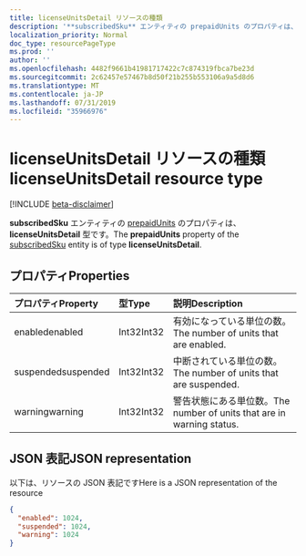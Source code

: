```yaml
---
title: licenseUnitsDetail リソースの種類
description: '**subscribedSku** エンティティの prepaidUnits のプロパティは、**licenseUnitsDetail** 型です。'
localization_priority: Normal
doc_type: resourcePageType
ms.prod: ''
author: ''
ms.openlocfilehash: 4482f9661b41981717422c7c874319fbca7be23d
ms.sourcegitcommit: 2c62457e57467b8d50f21b255b553106a9a5d8d6
ms.translationtype: MT
ms.contentlocale: ja-JP
ms.lasthandoff: 07/31/2019
ms.locfileid: "35966976"
---
```

# <a name="licenseunitsdetail-resource-type"></a><span data-ttu-id="b3bc8-103">licenseUnitsDetail リソースの種類</span><span class="sxs-lookup"><span data-stu-id="b3bc8-103">licenseUnitsDetail resource type</span></span>

[!INCLUDE [beta-disclaimer](../../includes/beta-disclaimer.md)]

<span data-ttu-id="b3bc8-104">**subscribedSku** エンティティの [prepaidUnits](subscribedsku.md) のプロパティは、**licenseUnitsDetail** 型です。</span><span class="sxs-lookup"><span data-stu-id="b3bc8-104">The **prepaidUnits** property of the [subscribedSku](subscribedsku.md) entity is of type **licenseUnitsDetail**.</span></span>

## <a name="properties"></a><span data-ttu-id="b3bc8-105">プロパティ</span><span class="sxs-lookup"><span data-stu-id="b3bc8-105">Properties</span></span>
| <span data-ttu-id="b3bc8-106">プロパティ</span><span class="sxs-lookup"><span data-stu-id="b3bc8-106">Property</span></span>     | <span data-ttu-id="b3bc8-107">型</span><span class="sxs-lookup"><span data-stu-id="b3bc8-107">Type</span></span>   |<span data-ttu-id="b3bc8-108">説明</span><span class="sxs-lookup"><span data-stu-id="b3bc8-108">Description</span></span>|
|:-------------|:-----|:----------|
|<span data-ttu-id="b3bc8-109">enabled</span><span class="sxs-lookup"><span data-stu-id="b3bc8-109">enabled</span></span>|<span data-ttu-id="b3bc8-110">Int32</span><span class="sxs-lookup"><span data-stu-id="b3bc8-110">Int32</span></span>| <span data-ttu-id="b3bc8-111">有効になっている単位の数。</span><span class="sxs-lookup"><span data-stu-id="b3bc8-111">The number of units that are enabled.</span></span> |
|<span data-ttu-id="b3bc8-112">suspended</span><span class="sxs-lookup"><span data-stu-id="b3bc8-112">suspended</span></span>|<span data-ttu-id="b3bc8-113">Int32</span><span class="sxs-lookup"><span data-stu-id="b3bc8-113">Int32</span></span>| <span data-ttu-id="b3bc8-114">中断されている単位の数。</span><span class="sxs-lookup"><span data-stu-id="b3bc8-114">The number of units that are suspended.</span></span> |
|<span data-ttu-id="b3bc8-115">warning</span><span class="sxs-lookup"><span data-stu-id="b3bc8-115">warning</span></span>|<span data-ttu-id="b3bc8-116">Int32</span><span class="sxs-lookup"><span data-stu-id="b3bc8-116">Int32</span></span>| <span data-ttu-id="b3bc8-117">警告状態にある単位数。</span><span class="sxs-lookup"><span data-stu-id="b3bc8-117">The number of units that are in warning status.</span></span> |

## <a name="json-representation"></a><span data-ttu-id="b3bc8-118">JSON 表記</span><span class="sxs-lookup"><span data-stu-id="b3bc8-118">JSON representation</span></span>

<span data-ttu-id="b3bc8-119">以下は、リソースの JSON 表記です</span><span class="sxs-lookup"><span data-stu-id="b3bc8-119">Here is a JSON representation of the resource</span></span>

<!-- {
  "blockType": "resource",
  "optionalProperties": [

  ],
  "@odata.type": "microsoft.graph.licenseUnitsDetail"
}-->

```json
{
  "enabled": 1024,
  "suspended": 1024,
  "warning": 1024
}

```

<!-- uuid: 8fcb5dbc-d5aa-4681-8e31-b001d5168d79
2015-10-25 14:57:30 UTC -->
<!--
{
  "type": "#page.annotation",
  "description": "licenseUnitsDetail resource",
  "keywords": "",
  "section": "documentation",
  "tocPath": "",
  "suppressions": []
}
-->
